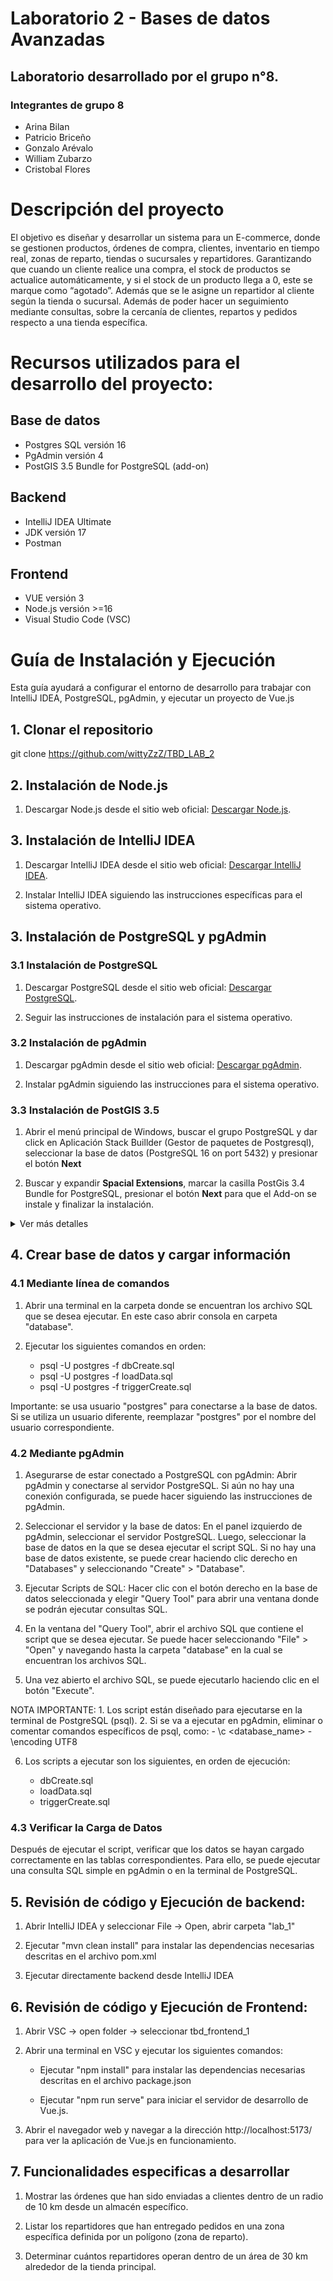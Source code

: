# Laboratorio 2 - Bases de datos Avanzadas
## Laboratorio desarrollado por el grupo n°8.
### Integrantes de grupo 8

* Arina Bilan
* Patricio Briceño
* Gonzalo Arévalo
* William Zubarzo
* Cristobal Flores

# Descripción del proyecto

El objetivo es diseñar y desarrollar un sistema para un E-commerce, donde se gestionen productos, órdenes de compra, clientes, inventario en tiempo real, zonas de reparto, tiendas o sucursales y repartidores. Garantizando que cuando un cliente realice una compra, el stock de productos se actualice automáticamente, y si el stock de un producto llega a 0, este se marque como “agotado”. Además que se le asigne un repartidor al cliente según la tienda o sucursal. Además de poder hacer un seguimiento mediante consultas, sobre la cercanía de clientes, repartos y pedidos respecto a una tienda específica.

# Recursos utilizados para el desarrollo del proyecto:

   ## Base de datos
   * Postgres SQL versión 16
   * PgAdmin versión 4
   * PostGIS 3.5 Bundle for PostgreSQL (add-on)

   ## Backend
   * IntelliJ IDEA Ultimate
   * JDK versión 17
   * Postman

   ## Frontend
   * VUE versión 3
   * Node.js versión >=16
   * Visual Studio Code (VSC)

# Guía de Instalación y Ejecución
Esta guía ayudará a configurar el entorno de desarrollo para trabajar con IntelliJ IDEA, PostgreSQL, pgAdmin, y ejecutar un proyecto de Vue.js

## 1. Clonar el repositorio

git clone https://github.com/wittyZzZ/TBD_LAB_2

## 2. Instalación de Node.js

1. Descargar Node.js desde el sitio web oficial: [Descargar Node.js](https://nodejs.org/es/download/).

## 3. Instalación de IntelliJ IDEA

1. Descargar IntelliJ IDEA desde el sitio web oficial: [Descargar IntelliJ IDEA](https://www.jetbrains.com/idea/download/).

2. Instalar IntelliJ IDEA siguiendo las instrucciones específicas para el sistema operativo.

## 3. Instalación de PostgreSQL y pgAdmin

### 3.1 Instalación de PostgreSQL

1. Descargar PostgreSQL desde el sitio web oficial: [Descargar PostgreSQL](https://www.postgresql.org/download/).

2. Seguir las instrucciones de instalación para el sistema operativo.

### 3.2 Instalación de pgAdmin

1. Descargar pgAdmin desde el sitio web oficial: [Descargar pgAdmin](https://www.pgadmin.org/download/).

2. Instalar pgAdmin siguiendo las instrucciones para el sistema operativo.

### 3.3 Instalación de PostGIS 3.5

1. Abrir el menú principal de Windows, buscar el grupo PostgreSQL y dar click en Aplicación Stack Buillder (Gestor de paquetes de Postgresql), seleccionar la base de datos (PostgreSQL 16 on port 5432) y presionar el botón **Next**

2. Buscar y expandir **Spacial Extensions**, marcar la casilla PostGis 3.4 Bundle for PostgreSQL, presionar el botón **Next** para que el Add-on se instale y finalizar la instalación.

<details>
   <summary>Ver más detalles</summary>

   Buscar y seleccionar Aplicación Stack Buillder
   ![StackBuilder](img/StackBuilder.png)

   Seleccionar la base de datos
   ![Server](img/SeleccionaServer.png)

   Seleccionar **Spacial Extensions**
   ![PostGIG](img/PostGIS.png)
</details>

## 4. Crear base de datos y cargar información

### 4.1 Mediante línea de comandos

1. Abrir una terminal en la carpeta donde se encuentran los archivo SQL que se desea ejecutar. En este caso abrir consola en carpeta "database".

2. Ejecutar los siguientes comandos en orden:
      * psql -U postgres -f dbCreate.sql
      * psql -U postgres -f loadData.sql
      * psql -U postgres -f triggerCreate.sql

Importante: se usa usuario "postgres" para conectarse a la base de datos. Si se utiliza un usuario diferente, reemplazar "postgres" por el nombre del usuario correspondiente.

### 4.2 Mediante pgAdmin

1. Asegurarse de estar conectado a PostgreSQL con pgAdmin:
   Abrir pgAdmin y conectarse al servidor PostgreSQL.
   Si aún no hay una conexión configurada, se puede hacer siguiendo las instrucciones de pgAdmin.

2. Seleccionar el servidor y la base de datos:
   En el panel izquierdo de pgAdmin, seleccionar el servidor PostgreSQL.
   Luego, seleccionar la base de datos en la que se desea ejecutar el script SQL. Si no hay una base de datos existente, se puede crear haciendo clic derecho en "Databases" y seleccionando "Create" > "Database".

3. Ejecutar Scripts de  SQL:
   Hacer clic con el botón derecho en la base de datos seleccionada y elegir "Query Tool" para abrir una ventana donde se podrán ejecutar consultas SQL.

4. En la ventana del "Query Tool", abrir el archivo SQL que contiene el script que se desea ejecutar. Se puede hacer seleccionando "File" > "Open" y navegando hasta la carpeta "database" en la cual se encuentran los archivos SQL.

5. Una vez abierto el archivo SQL, se puede ejecutarlo haciendo clic en el botón "Execute".

NOTA IMPORTANTE:
	1. Los script están diseñado para ejecutarse en la terminal de PostgreSQL (psql).
	2. Si se va a ejecutar en pgAdmin, eliminar o comentar comandos específicos de psql, como:
      		- \c <database_name>
      		- \encoding UTF8

6. Los scripts a ejecutar son los siguientes, en orden de ejecución:

   * dbCreate.sql
   * loadData.sql
   * triggerCreate.sql
     
### 4.3 Verificar la Carga de Datos

Después de ejecutar el script, verificar que los datos se hayan cargado correctamente en las tablas correspondientes. Para ello, se puede ejecutar una consulta SQL simple en pgAdmin o en la terminal de PostgreSQL.

## 5. Revisión de código y Ejecución de backend:

1. Abrir IntelliJ IDEA y seleccionar File -> Open, abrir carpeta "lab_1"

2. Ejecutar "mvn clean install" para instalar las dependencias necesarias descritas en el archivo pom.xml

3. Ejecutar directamente backend desde IntelliJ IDEA

## 6. Revisión de código y Ejecución de Frontend:

1. Abrir VSC -> open folder -> seleccionar tbd_frontend_1

2. Abrir una terminal en VSC y ejecutar los siguientes comandos:

   * Ejecutar "npm install" para instalar las dependencias necesarias descritas en el archivo package.json

   * Ejecutar "npm run serve" para iniciar el servidor de desarrollo de Vue.js.

3. Abrir el navegador web y navegar a la dirección http://localhost:5173/ para ver la aplicación de Vue.js en funcionamiento.

## 7. Funcionalidades especificas a desarrollar

1. Mostrar las órdenes que han sido enviadas a clientes dentro de un radio de 10 km desde un almacén específico.

2. Listar los repartidores que han entregado pedidos en una zona específica definida por un polígono (zona de reparto).

3. Determinar cuántos repartidores operan dentro de un área de 30 km alrededor de la tienda principal.
